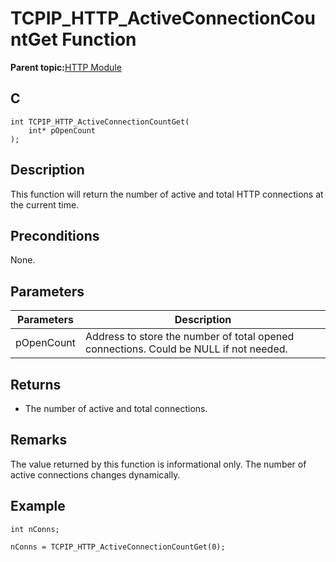 # TCPIP\_HTTP\_ActiveConnectionCountGet Function

**Parent topic:**[HTTP Module](GUID-25A4CF50-2F8F-47E7-A90C-ABFA52814459.md)

## C

```
int TCPIP_HTTP_ActiveConnectionCountGet(
    int* pOpenCount
);
```

## Description

This function will return the number of active and total HTTP connections at the current time.

## Preconditions

None.

## Parameters

|Parameters|Description|
|----------|-----------|
|pOpenCount|Address to store the number of total opened connections. Could be NULL if not needed.|

## Returns

-   The number of active and total connections.


## Remarks

The value returned by this function is informational only. The number of active connections changes dynamically.

## Example

```
int nConns;

nConns = TCPIP_HTTP_ActiveConnectionCountGet(0);
```

